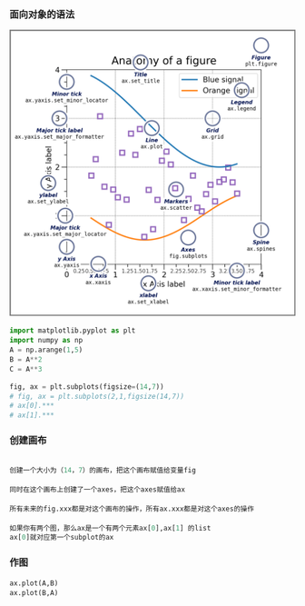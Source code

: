### 面向对象的语法
![](images/2022-11-22-10-19-49.png)

```python
import matplotlib.pyplot as plt
import numpy as np
A = np.arange(1,5)
B = A**2
C = A**3
```

```python
fig, ax = plt.subplots(figsize=(14,7))  
# fig, ax = plt.subplots(2,1,figsize(14,7))
# ax[0].***
# ax[1].***
```
### 创建画布
```python

创建一个大小为（14，7）的画布，把这个画布赋值给变量fig

同时在这个画布上创建了一个axes，把这个axes赋值给ax

所有未来的fig.xxx都是对这个画布的操作，所有ax.xxx都是对这个axes的操作

如果你有两个图，那么ax是一个有两个元素ax[0],ax[1] 的list
ax[0]就对应第一个subplot的ax
```
### 作图
```python
ax.plot(A,B)
ax.plot(B,A)
```

